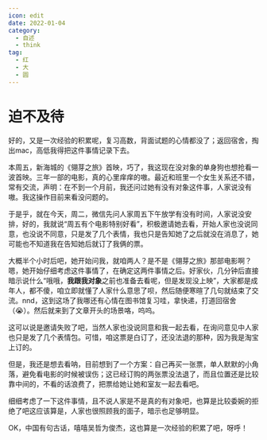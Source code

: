 ```yaml
---
icon: edit
date: 2022-01-04
category:
  - 自述
  - think
tag:
  - 红
  - 大
  - 圆
---
```

# 迫不及待

好的，又是一次经验的积累呢，复习高数，背面试题的心情都没了；返回宿舍，掏出mac，高低我得把这件事情记录下去。

本周五，新海城的《翎芽之旅》首映，巧了，我这现在没对象的单身狗也想抢看一波首映。三年一部的电影，真的心里痒痒的嗷。最近和班里一个女生关系还不错，常有交流，声明：在不到一个月前，我还问过她有没有对象这件事，人家说没有嗷。我这操作目前来看没问题的。

于是乎，就在今天，周二，微信先问人家周五下午放学有没有时间，人家说没安排，好的，我就说“周五有个电影特别好看”，积极邀请她去看，开始人家也没说同意，也没说不同意，只是发了几个表情，我也只是告知她了之后就没在消息了，她可能也不知道我在告知她后就订了我俩的票。

大概半个小时后吧，她开始问我，就咱两人？是不是《翎芽之旅》那部电影啊？嗯，她开始仔细考虑这件事情了，在确定这两件事情之后。好家伙，几分钟后直接暗示说什么“哦哦，**我跟我对象**之前也准备去看呢，但是发现没上映”，大家都是成年人，都不傻，咱立即就懂了人家什么意思了呗，然后随便寒暄了几句就结束了交流。nnd，这到这场了我哪还有心情在图书馆复习哇，拿快递，打道回宿舍（😭）。然后就来到了文章开头的场景咯，呜呜。

这可以说是邀请失败了吧，当然人家也没说同意和我一起去看，在询问意见中人家也只是发了几个表情包。可惜，咱这票是白订了，还没法退的那种，因为我是淘宝上订的。

但是，我还是想去看呐，目前想到了一个方案：自己再买一张票，单人默默的小角落，避免看电影的时候被误伤；这已经订购的两张票没法退了，而且位置还是比较靠中间的，不看的话浪费了，把票给她让她和室友一起去看吧。

细细考虑了一下这件事情，且不说人家是不是真的有对象吧，也算是比较委婉的拒绝了吧这应该算是，人家也很照顾我的面子，暗示也足够明显。

OK，中国有句古话，嘻嘻吴哲为俊杰，这也算是一次经验的积累了吧，呀呼！